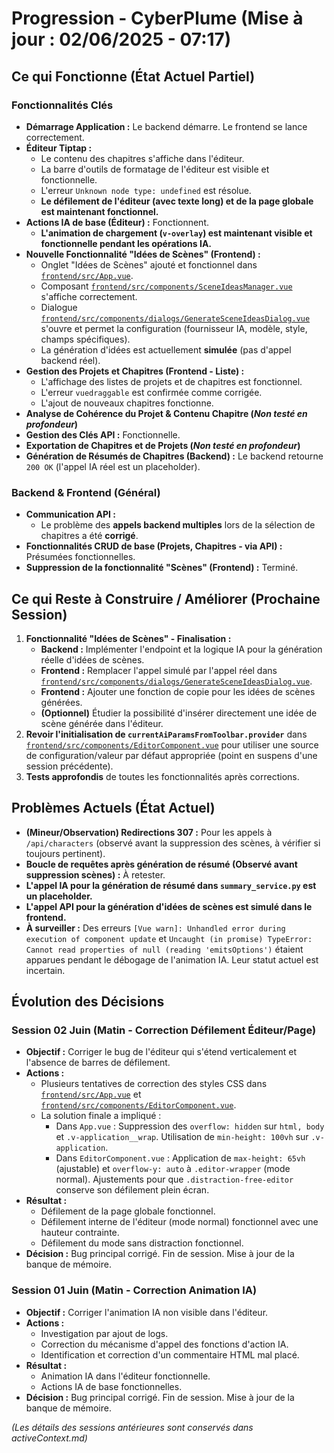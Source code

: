 # Progression - CyberPlume (Mise à jour : 02/06/2025 - 07:17)

## Ce qui Fonctionne (État Actuel Partiel)

### Fonctionnalités Clés
*   **Démarrage Application :** Le backend démarre. Le frontend se lance correctement.
*   **Éditeur Tiptap :**
    *   Le contenu des chapitres s'affiche dans l'éditeur.
    *   La barre d'outils de formatage de l'éditeur est visible et fonctionnelle.
    *   L'erreur `Unknown node type: undefined` est résolue.
    *   **Le défilement de l'éditeur (avec texte long) et de la page globale est maintenant fonctionnel.**
*   **Actions IA de base (Éditeur) :** Fonctionnent.
    *   **L'animation de chargement (`v-overlay`) est maintenant visible et fonctionnelle pendant les opérations IA.**
*   **Nouvelle Fonctionnalité "Idées de Scènes" (Frontend) :**
    *   Onglet "Idées de Scènes" ajouté et fonctionnel dans [`frontend/src/App.vue`](frontend/src/App.vue:1).
    *   Composant [`frontend/src/components/SceneIdeasManager.vue`](frontend/src/components/SceneIdeasManager.vue:1) s'affiche correctement.
    *   Dialogue [`frontend/src/components/dialogs/GenerateSceneIdeasDialog.vue`](frontend/src/components/dialogs/GenerateSceneIdeasDialog.vue:1) s'ouvre et permet la configuration (fournisseur IA, modèle, style, champs spécifiques).
    *   La génération d'idées est actuellement **simulée** (pas d'appel backend réel).
*   **Gestion des Projets et Chapitres (Frontend - Liste) :**
    *   L'affichage des listes de projets et de chapitres est fonctionnel.
    *   L'erreur `vuedraggable` est confirmée comme corrigée.
    *   L'ajout de nouveaux chapitres fonctionne.
*   **Analyse de Cohérence du Projet & Contenu Chapitre (*Non testé en profondeur*)**
*   **Gestion des Clés API :** Fonctionnelle.
*   **Exportation de Chapitres et de Projets (*Non testé en profondeur*)**
*   **Génération de Résumés de Chapitres (Backend) :** Le backend retourne `200 OK` (l'appel IA réel est un placeholder).

### Backend & Frontend (Général)
*   **Communication API :**
    *   Le problème des **appels backend multiples** lors de la sélection de chapitres a été **corrigé**.
*   **Fonctionnalités CRUD de base (Projets, Chapitres - via API) :** Présumées fonctionnelles.
*   **Suppression de la fonctionnalité "Scènes" (Frontend) :** Terminé.

## Ce qui Reste à Construire / Améliorer (Prochaine Session)

1.  **Fonctionnalité "Idées de Scènes" - Finalisation :**
    *   **Backend :** Implémenter l'endpoint et la logique IA pour la génération réelle d'idées de scènes.
    *   **Frontend :** Remplacer l'appel simulé par l'appel réel dans [`frontend/src/components/dialogs/GenerateSceneIdeasDialog.vue`](frontend/src/components/dialogs/GenerateSceneIdeasDialog.vue:1).
    *   **Frontend :** Ajouter une fonction de copie pour les idées de scènes générées.
    *   **(Optionnel)** Étudier la possibilité d'insérer directement une idée de scène générée dans l'éditeur.
2.  **Revoir l'initialisation de `currentAiParamsFromToolbar.provider`** dans [`frontend/src/components/EditorComponent.vue`](frontend/src/components/EditorComponent.vue:258) pour utiliser une source de configuration/valeur par défaut appropriée (point en suspens d'une session précédente).
3.  **Tests approfondis** de toutes les fonctionnalités après corrections.

## Problèmes Actuels (État Actuel)

*   **(Mineur/Observation) Redirections 307 :** Pour les appels à `/api/characters` (observé avant la suppression des scènes, à vérifier si toujours pertinent).
*   **Boucle de requêtes après génération de résumé (Observé avant suppression scènes) :** À retester.
*   **L'appel IA pour la génération de résumé dans `summary_service.py` est un placeholder.**
*   **L'appel API pour la génération d'idées de scènes est simulé dans le frontend.**
*   **À surveiller :** Des erreurs `[Vue warn]: Unhandled error during execution of component update` et `Uncaught (in promise) TypeError: Cannot read properties of null (reading 'emitsOptions')` étaient apparues pendant le débogage de l'animation IA. Leur statut actuel est incertain.

## Évolution des Décisions

### Session 02 Juin (Matin - Correction Défilement Éditeur/Page)
*   **Objectif :** Corriger le bug de l'éditeur qui s'étend verticalement et l'absence de barres de défilement.
*   **Actions :**
    *   Plusieurs tentatives de correction des styles CSS dans [`frontend/src/App.vue`](frontend/src/App.vue:1) et [`frontend/src/components/EditorComponent.vue`](frontend/src/components/EditorComponent.vue:1).
    *   La solution finale a impliqué :
        *   Dans `App.vue` : Suppression des `overflow: hidden` sur `html, body` et `.v-application__wrap`. Utilisation de `min-height: 100vh` sur `.v-application`.
        *   Dans `EditorComponent.vue` : Application de `max-height: 65vh` (ajustable) et `overflow-y: auto` à `.editor-wrapper` (mode normal). Ajustements pour que `.distraction-free-editor` conserve son défilement plein écran.
*   **Résultat :**
    *   Défilement de la page globale fonctionnel.
    *   Défilement interne de l'éditeur (mode normal) fonctionnel avec une hauteur contrainte.
    *   Défilement du mode sans distraction fonctionnel.
*   **Décision :** Bug principal corrigé. Fin de session. Mise à jour de la banque de mémoire.

### Session 01 Juin (Matin - Correction Animation IA)
*   **Objectif :** Corriger l'animation IA non visible dans l'éditeur.
*   **Actions :**
    *   Investigation par ajout de logs.
    *   Correction du mécanisme d'appel des fonctions d'action IA.
    *   Identification et correction d'un commentaire HTML mal placé.
*   **Résultat :**
    *   Animation IA dans l'éditeur fonctionnelle.
    *   Actions IA de base fonctionnelles.
*   **Décision :** Bug principal corrigé. Fin de session. Mise à jour de la banque de mémoire.

*(Les détails des sessions antérieures sont conservés dans activeContext.md)*